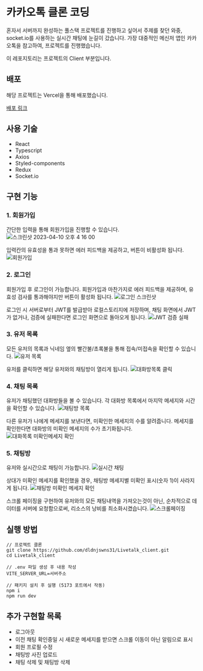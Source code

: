 # 카카오톡 클론 코딩

혼자서 서버까지 완성하는 풀스택 프로젝트를 진행하고 싶어서 주제를 찾던 와중, socket.io를 사용하는 실시간 채팅에 눈길이 갔습니다.
가장 대중적인 메신저 앱인 카카오톡을 참고하여, 프로젝트를 진행했습니다.

이 레포지토리는 프로젝트의 Client 부분입니다.

## 배포

해당 프로젝트는 Vercel을 통해 배포했습니다.

[배포 링크](https://livetalk-client.vercel.app/)

## 사용 기술

- React
- Typescript
- Axios
- Styled-components
- Redux
- Socket.io

## 구현 기능

### 1. 회원가입

간단한 입력을 통해 회원가입을 진행할 수 있습니다.
![스크린샷 2023-04-10 오후 4 16 00](https://user-images.githubusercontent.com/71388830/230848598-9b471bb6-abec-4c3f-aee9-e8d49fdc1f99.png)

입력칸의 유효성을 통과 못하면 에러 피드백을 제공하고, 버튼이 비활성화 됩니다.
![회원가입](https://user-images.githubusercontent.com/71388830/230849210-12aa8b62-9b68-4ae3-b9c2-6b3c06c5669a.gif)

### 2. 로그인

회원가입 후 로그인이 가능합니다. 회원가입과 마찬가지로 에러 피드백을 제공하며, 유효성 검사를 통과해야지만 버튼이 활성화 됩니다.
![로그인 스크린샷](https://user-images.githubusercontent.com/71388830/230849476-a8451e44-9c0e-432d-9724-96dcab83cf6e.png)

로그인 시 서버로부터 JWT를 발급받아 로컬스토리지에 저장하며, 채팅 화면에서 JWT가 없거나, 검증에 실패한다면 로그인 화면으로 돌아오게 됩니다.
![JWT 검증 실패](https://user-images.githubusercontent.com/71388830/230850588-2a9f566d-7281-49d2-8337-fbd0b1cd1f8d.gif)

### 3. 유저 목록

모든 유저의 목록과 닉네임 옆의 빨간불/초록불을 통해 접속/미접속을 확인할 수 있습니다.
![유저 목록](https://user-images.githubusercontent.com/71388830/230851344-52e4a903-a5d2-497f-8b93-90ca7154e916.png)

유저를 클릭하면 해당 유저와의 채팅방이 열리게 됩니다.
![대화방목록 클릭](https://user-images.githubusercontent.com/71388830/230883700-24816769-9ec2-4646-ac29-312973b4cb2d.gif)

### 4. 채팅 목록

유저가 채팅했던 대화방들을 볼 수 있습니다. 각 대화방 목록에서 마지막 메세지와 시간을 확인할 수 있습니다.
![채팅방 목록](https://user-images.githubusercontent.com/71388830/230851968-85b9984b-383d-4809-a5fa-065b8d1eac6d.png)

다른 유저가 나에게 메세지를 보낸다면, 미확인한 메세지의 수를 알려줍니다. 메세지를 확인한다면 대화방의 미확인 메세지의 수가 초기화됩니다.
![대화목록 미확인메세지 확인](https://user-images.githubusercontent.com/71388830/230884858-fb6a99d0-af75-4ad6-9046-5c8fd8c449c5.gif)

### 5. 채팅방

유저와 실시간으로 채팅이 가능합니다.
![실시간 채팅](https://user-images.githubusercontent.com/71388830/230889078-27e14a58-aa8a-4217-8bab-89ccc7b96185.gif)

상대가 미확인 메세지를 확인했을 경우, 채팅방 메세지별 미확인 표시(숫자 1)이 사라지게 됩니다.
![채팅방 미확인 메세지 확인](https://user-images.githubusercontent.com/71388830/230889756-94717bef-35c7-4ff4-8d67-885148e8692d.gif)

스크롤 페이징을 구현하여 유저와의 모든 채팅내역을 가져오는것이 아닌, 순차적으로 데이터를 서버에 요청함으로써, 리소스의 낭비를 최소화시켰습니다.
![스크롤페이징](https://user-images.githubusercontent.com/71388830/230890405-37f8a45e-2733-4f99-af6a-684a35fd3b65.gif)

## 실행 방법

```
// 프로젝트 클론
git clone https://github.com/dldnjswns31/Livetalk_client.git
cd Livetalk_client

// .env 파일 생성 후 내용 작성
VITE_SERVER_URL=서버주소

// 패키지 설치 후 실행 (5173 포트에서 작동)
npm i
npm run dev
```

## 추가 구현할 목록

- 로그아웃
- 이전 채팅 확인중일 시 새로운 메세지를 받으면 스크롤 이동이 아닌 알림으로 표시
- 회원 프로필 수정
- 채팅방 사진 업로드
- 채팅 삭제 및 채팅방 삭제
